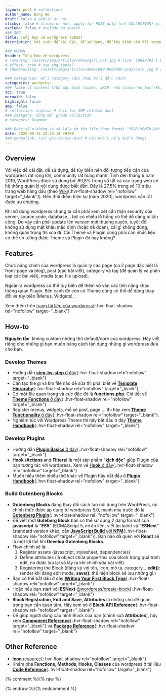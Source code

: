 ```yaml
---
layout: post # collections
author_name: Dong Ho
draft: false # public or not
sticky: false # sticky or not, apply for POST only (not COLLECTION) with including thumbnailImg
exclude: false # exclude on search
### SEO
title: Tổng hợp về wordpress (2020)
description: Với việc dễ cài đặt, dễ sử dụng, dễ tùy biến nên đối tượng tiếp cận của wordpress rất rộng lớn, community rất hùng mạnh. Tính đến tháng 6 năm 2019, WordPress được sử dụng bởi 60,8% trong số tất cả các trang web có hệ thống quản lý nội dung được biết đến. Đây là 27,5% trong số 10 triệu trang web hàng đầu (theo [Wiki](https://en.wikipedia.org/wiki/WordPress){:hvr-float-shadow rel="nofollow" target="_blank"}). Đến thời điểm hiện tại (năm 2020), wordpress vẫn rất được ưu chuộng.

### HUMAN
header: Tổng hợp về wordpress
# coverImg: /assets/img/articles/demo/girl_hat.jpg # size: 1068x703 | 900x500 | 600x400
# effect: true # use img-sepia?
# thumbnailImg: /assets/img/articles/demo/940-900x500-grayscale.jpg # size: 900x500 | 600x400

### categories: mỗi category cách nhau bởi dấu cách!
categories: wordpress
### Table of content (TOC mặc định false), SKIP: <h1 class="no_toc">Skip toc</h1> hoặc <div class="no_toc_section">
toc: true
mermaid: false
highlight: false
amp: false
# collection: english # this for AMP related post
### category: dùng để group collection
# category: Grammar

### Date nếu không có sẽ lấy từ tên file theo format "YEAR-MONTH-DAY-title.md"
date: 2020-05-15 22:26:14 +0700
### permalink: /url-ghi-de-mac-dinh # cân nhắc nếu muốn dùng!
---
```


## Overview

Với việc dễ cài đặt, dễ sử dụng, dễ tùy biến nên đối tượng tiếp cận của wordpress rất rộng lớn, community rất hùng mạnh. Tính đến tháng 6 năm 2019, WordPress được sử dụng bởi 60,8% trong số tất cả các trang web có hệ thống quản lý nội dung được biết đến. Đây là 27,5% trong số 10 triệu trang web hàng đầu (theo [Wiki](https://en.wikipedia.org/wiki/WordPress){:hvr-float-shadow rel="nofollow" target="_blank"}). Đến thời điểm hiện tại (năm 2020), wordpress vẫn rất được ưu chuộng.

Khi sử dụng wordpress chúng ta cần phải xem xét cẩn thận security của server, source code, database... bởi có nhiều lỗ hổng có thể dễ dàng bị tấn công. Do vậy cần phải update lên version mới thường xuyên, tuyệt đối không sử dụng mật khẩu mặc định (hoặc dễ đoán), cái gì không dùng, không quan trọng thì xóa đi. Cài Theme và Plugin cũng phải cân nhắc liệu có thể tin tưởng được Theme và Plugin đó hay không?

## Features

Chức năng chính của wordpress là quản lý các page (có 2 page đặc biệt là front-page và blog), post (các bài viết), category và tag (để quản lý và phân loại các bài viết), media (các file upload).

Ngoài ra wordpress có thể tùy biến để thêm vô vàn các tính năng khác thông quan Plugin. Bên cạnh đó còn có Theme cũng có thể dễ dàng thay đổi và tùy biến (Menus, Widgets).

Xem thêm trên [trang tài liệu của wordpress](https://wordpress.org/support/category/basic-usage/){:.hvr-float-shadow rel="nofollow" target="_blank"}

## How-to

**Nguyên tắc**: không custom những thứ default/core của wordpress. Hãy viết riêng cho những gì bạn muốn bằng cách tận dụng những gì wordpress đưa cho bạn.

### Develop Themes
- Hướng dẫn [**step-by-step** ở đây](https://developer.wordpress.org/themes/){:.hvr-float-shadow rel="nofollow" target="_blank"}
- Cần tạo file gì và tìm file nào để sửa thì phải biết về [**Template Hierarchy**](https://developer.wordpress.org/themes/basics/template-hierarchy/){:.hvr-float-shadow rel="nofollow" target="_blank"}
- Có một file quan trọng và cực độc đó là **functions.php**. Chi tiết về [**Theme Functions** ở đây](https://developer.wordpress.org/themes/basics/theme-functions/){:.hvr-float-shadow rel="nofollow" target="_blank"}
- Register menus, widgets, mổ xẻ post, page ... thì hãy xem [**Theme Functionality** ở đây](https://developer.wordpress.org/themes/functionality/){:.hvr-float-shadow rel="nofollow" target="_blank"}.
- Nghiêm túc với Wordpress Theme thì hãy bắt đầu ở đây [**Theme Handbook**](https://developer.wordpress.org/themes/){:.hvr-float-shadow rel="nofollow" target="_blank"}

### Develop Plugins
- Hướng dẫn [**Plugin Basics** ở đây](https://developer.wordpress.org/plugins/plugin-basics/){:.hvr-float-shadow rel="nofollow" target="_blank"}
- **Hook** (**Actions** and **Filters**) là một sản phẩm "**kịch độc**" giúp Plugin của bạn tương tác với wordpress. Xem về [**Hook** ở đây](https://developer.wordpress.org/plugins/hooks/){:.hvr-float-shadow rel="nofollow" target="_blank"}
- Muốn hiểu thêm nhiều thứ khác về Plugin hãy bắt đầu ở [**Plugin Handbook**](https://developer.wordpress.org/plugins/){:.hvr-float-shadow rel="nofollow" target="_blank"}

### Build Gutenberg Blocks
- **Gutenberg Blocks** đang thay đổi cách tạo nội dung trên WordPress, nó chính thức được áp dụng từ wordpress 5.0, manh nha trước đó là  [**Gutenberg Plugin**](https://wordpress.org/plugins/gutenberg/){:.hvr-float-shadow rel="nofollow" target="_blank"}
- Để viết một **Guteberg Block** bạn có thể sử dụng 2 dạng format của **javascript** là "**ES5**" (ECMAScript 5, mì ăn liền, viết ăn luôn) và "**ESNext**" (standard version khác, cần [**JavaScript Build** với **NPM**](https://developer.wordpress.org/block-editor/tutorials/javascript/js-build-setup/){:.hvr-float-shadow rel="nofollow" target="_blank"}). Bạn nào đã quen với **React** sẽ là một lợi thế khi **Develop Gutenberg Blocks**.
- Flow chính sẽ là:
    1. Register assets (javascript, stylesheet, dependencies)
    2. Define attributes (là object chứa properties của block trong quá trình edit, nó được lưu lại và lấy ra khi chỉnh sửa bài viết)
    3. Registering the Block (đăng ký với tên, icon, mô tả, category... **edit()**: render khi đang edit mode, **save()**: thể hiện block sẽ lưu những gì.)
- Bạn có thể bắt đầu ở đây [**Writing Your First Block Type**](https://developer.wordpress.org/block-editor/tutorials/block-tutorial/writing-your-first-block-type/){:.hvr-float-shadow rel="nofollow" target="_blank"}
- Hoặc nếu bạn start với **ESNext** [@wordpress/create-block](https://www.npmjs.com/package/@wordpress/create-block){:.hvr-float-shadow rel="nofollow" target="_blank"}
- **Block Registration, Edit and Save, Attributes** là những chủ đề quan trọng bạn cần quan tâm. Hãy xem nó ở [**Block API Reference**](https://developer.wordpress.org/block-editor/developers/block-api/){:.hvr-float-shadow rel="nofollow" target="_blank"}
- Để giúp người dùng cấu hình Block của bạn (chỉnh sửa **Attributes**), hãy xem [**Component Reference**](https://developer.wordpress.org/block-editor/components/){:.hvr-float-shadow rel="nofollow" target="_blank"} và [**Package Reference**](https://developer.wordpress.org/block-editor/packages/){:.hvr-float-shadow rel="nofollow" target="_blank"}

## Other Reference
- [**Icon** resource](https://developer.wordpress.org/resource/dashicons){:.hvr-float-shadow rel="nofollow" target="_blank"}
- Khám phá **Functions, Methods, Hooks, Classes** của wordpress ở tài liệu [**Code Reference**](https://developer.wordpress.org/reference/){:.hvr-float-shadow rel="nofollow" target="_blank"}

{% comment %}{% raw %}
<!-- CHEAT SHEET -------------------------------------------------------------------
### Kramdown: https://kramdown.gettalong.org/quickref.html
### ---------
### Typography: # H1 ## H2 ### H3 **bold text** *italicized text* > blockquote ~~Strikethrough~~
### Nhúng mã `code` hoặc ```code```
### Sử dụng class và style (style đặt sau cùng): **Kramdown**{: .w3-section .w3-margin-right #myId style="color: red"}
### Chèn ảnh: ![TEXT](https://picsum.photos/1500/750){:.w3-image.cursor-zoom onclick="onZoomImg(this)"}
### Chèn Link: [link](url){:.hvr-forward|hvr-float-shadow rel="nofollow" target="_blank"}
### Hoặc chèn ảnh và link bằng tag:
##### {% img "url" "TEXT" %}
##### {% a in/out "url" "TEXT" %}
### Table
| Head-1 | Head-2
|:-|:-:|-:
| Row **1** | Column *2*
| Column 1  | Row *2*
{:.w3-table-all.w3-hoverable.w3-card-4.w3-section.th-blue/green/orange/indigo}
##############################################################
### Comments: {% comment %} .... {% endcomment %}
# Layout: "w3-container" căn lề trái phải (16px padding), "w3-section" căn trên dưới (16px margin), w3-margin-left, w3-margin-right
# Grid (placed inside w3-row/w3-content): w3-half/third/twothird/quarter/threequarter, w3-rest, w3-mobile, w3-image
# Responsive hide (@small 601px; @large 992px): w3-hide-small, w3-hide-medium, w3-hide-large
# Floating: w3-left, w3-right
# Sử dụng alert: info/success/warning/danger + "QUOTE": <span class="material-icons w3-xxxlarge">format_quote</span>
# SUCCESS: <div class="w3-card w3-leftbar w3-border-green w3-pale-green w3-panel w3-padding-16">MESSAGE</div>
# WARNING: <div class="w3-card w3-leftbar w3-border-yellow w3-pale-yellow w3-panel w3-padding-16">MESSAGE</div>
# INFO: <div class="w3-card w3-leftbar w3-border-blue w3-pale-blue w3-panel w3-padding-16">MESSAGE</div>
# DANGER: <div class="w3-card w3-leftbar w3-border-red w3-pale-red w3-panel w3-padding-16">MESSAGE</div>
##### Hoặc dùng tag (only support HTML on line): {% msg success/warning/info/danger TEXT %}
# Hover.css (v2): hvr-forward, hvr-float-shadow, hvr-pulse-shrink
# https://mermaid-js.github.io/mermaid/#/flowchart
# <pre class="mermaid">graph LR/TB</pre>
# classDef yellow fill:#ffeb3b; classDef orange fill:#f96;  classDef green fill:#1ded1d;
# rect rgba(255, 0, 0, .1) ~ red / rect rgba(29, 171, 237, .1) ~ blue / rect rgba(0, 255, 0, .1) ~ green ... end
# https://mermaid-js.github.io/mermaid-live-editor
------------------------------------------------------------------------------------>
{% endraw %}{% endcomment %}